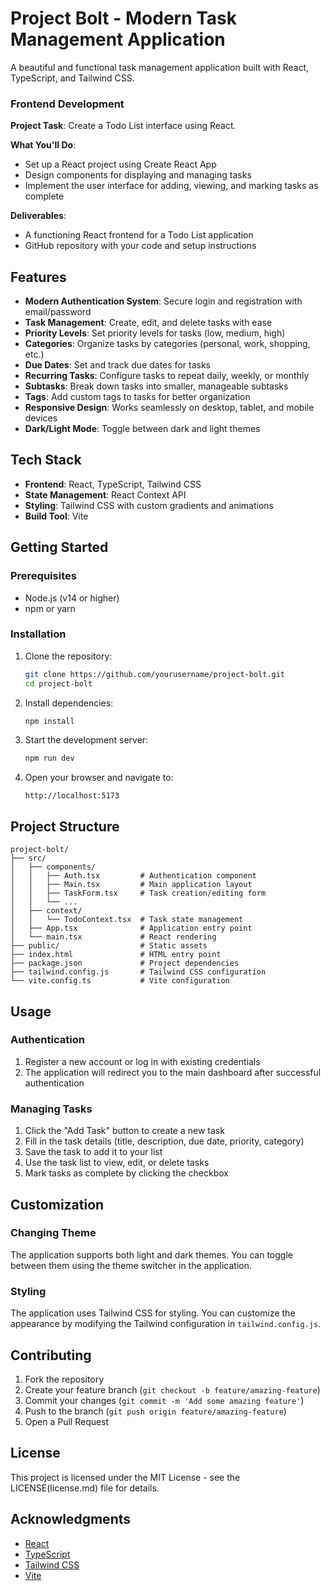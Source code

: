 # Project Bolt - Modern Task Management Application

A beautiful and functional task management application built with React, TypeScript, and Tailwind CSS.




### Frontend Development
**Project Task**: Create a Todo List interface using React.

**What You'll Do**:
- Set up a React project using Create React App
- Design components for displaying and managing tasks
- Implement the user interface for adding, viewing, and marking tasks as complete

**Deliverables**:
- A functioning React frontend for a Todo List application
- GitHub repository with your code and setup instructions

## Features

- **Modern Authentication System**: Secure login and registration with email/password
- **Task Management**: Create, edit, and delete tasks with ease
- **Priority Levels**: Set priority levels for tasks (low, medium, high)
- **Categories**: Organize tasks by categories (personal, work, shopping, etc.)
- **Due Dates**: Set and track due dates for tasks
- **Recurring Tasks**: Configure tasks to repeat daily, weekly, or monthly
- **Subtasks**: Break down tasks into smaller, manageable subtasks
- **Tags**: Add custom tags to tasks for better organization
- **Responsive Design**: Works seamlessly on desktop, tablet, and mobile devices
- **Dark/Light Mode**: Toggle between dark and light themes

## Tech Stack

- **Frontend**: React, TypeScript, Tailwind CSS
- **State Management**: React Context API
- **Styling**: Tailwind CSS with custom gradients and animations
- **Build Tool**: Vite

## Getting Started

### Prerequisites

- Node.js (v14 or higher)
- npm or yarn

### Installation

1. Clone the repository:
   ```bash
   git clone https://github.com/yourusername/project-bolt.git
   cd project-bolt
   ```

2. Install dependencies:
   ```bash
   npm install
   ```

3. Start the development server:
   ```bash
   npm run dev
   ```

4. Open your browser and navigate to:
   ```
   http://localhost:5173
   ```

## Project Structure

```
project-bolt/
├── src/
│   ├── components/
│   │   ├── Auth.tsx         # Authentication component
│   │   ├── Main.tsx         # Main application layout
│   │   ├── TaskForm.tsx     # Task creation/editing form
│   │   └── ...
│   ├── context/
│   │   └── TodoContext.tsx  # Task state management
│   ├── App.tsx              # Application entry point
│   └── main.tsx             # React rendering
├── public/                  # Static assets
├── index.html               # HTML entry point
├── package.json             # Project dependencies
├── tailwind.config.js       # Tailwind CSS configuration
└── vite.config.ts           # Vite configuration
```

## Usage

### Authentication

1. Register a new account or log in with existing credentials
2. The application will redirect you to the main dashboard after successful authentication

### Managing Tasks

1. Click the "Add Task" button to create a new task
2. Fill in the task details (title, description, due date, priority, category)
3. Save the task to add it to your list
4. Use the task list to view, edit, or delete tasks
5. Mark tasks as complete by clicking the checkbox

## Customization

### Changing Theme

The application supports both light and dark themes. You can toggle between them using the theme switcher in the application.

### Styling

The application uses Tailwind CSS for styling. You can customize the appearance by modifying the Tailwind configuration in `tailwind.config.js`.

## Contributing

1. Fork the repository
2. Create your feature branch (`git checkout -b feature/amazing-feature`)
3. Commit your changes (`git commit -m 'Add some amazing feature'`)
4. Push to the branch (`git push origin feature/amazing-feature`)
5. Open a Pull Request

## License

This project is licensed under the MIT License - see the LICENSE(license.md) file for details.

## Acknowledgments

- [React](https://reactjs.org/)
- [TypeScript](https://www.typescriptlang.org/)
- [Tailwind CSS](https://tailwindcss.com/)
- [Vite](https://vitejs.dev/) 
